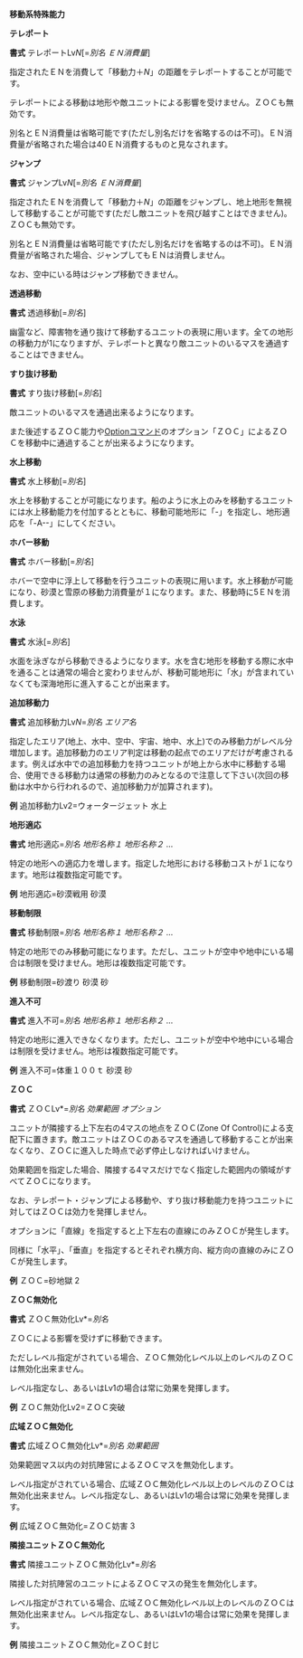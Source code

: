 **移動系特殊能力**

**テレポート**

**書式** テレポートLv*N*[=*別名 ＥＮ消費量*]

指定されたＥＮを消費して「移動力＋*N*」の距離をテレポートすることが可能です。

テレポートによる移動は地形や敵ユニットによる影響を受けません。ＺＯＣも無効です。

別名とＥＮ消費量は省略可能です(ただし別名だけを省略するのは不可)。ＥＮ消費量が省略された場合は40ＥＮ消費するものと見なされます。

**ジャンプ**

**書式** ジャンプLv*N*[=*別名 ＥＮ消費量*]

指定されたＥＮを消費して「移動力＋*N*」の距離をジャンプし、地上地形を無視して移動することが可能です(ただし敵ユニットを飛び越すことはできません)。ＺＯＣも無効です。

別名とＥＮ消費量は省略可能です(ただし別名だけを省略するのは不可)。ＥＮ消費量が省略された場合、ジャンプしてもＥＮは消費しません。

なお、空中にいる時はジャンプ移動できません。

**透過移動**

**書式** 透過移動[=*別名*]

幽霊など、障害物を通り抜けて移動するユニットの表現に用います。全ての地形の移動力が1になりますが、テレポートと異なり敵ユニットのいるマスを通過することはできません。

**すり抜け移動**

**書式** すり抜け移動[=*別名*]

敵ユニットのいるマスを通過出来るようになります。

また後述するＺＯＣ能力や[Optionコマンド](Optionコマンド)のオプション「ＺＯＣ」によるＺＯＣを移動中に通過することが出来るようになります。

**水上移動**

**書式** 水上移動[=*別名*]

水上を移動することが可能になります。船のように水上のみを移動するユニットには水上移動能力を付加するとともに、移動可能地形に「-」を指定し、地形適応を「-A--」にしてください。

**ホバー移動**

**書式** ホバー移動[=*別名*]

ホバーで空中に浮上して移動を行うユニットの表現に用います。水上移動が可能になり、砂漠と雪原の移動力消費量が１になります。また、移動時に5ＥＮを消費します。

**水泳**

**書式** 水泳[=*別名*]

水面を泳ぎながら移動できるようになります。水を含む地形を移動する際に水中を通ることは通常の場合と変わりませんが、移動可能地形に「水」が含まれていなくても深海地形に進入することが出来ます。

**追加移動力**

**書式** 追加移動力Lv*N*=*別名 エリア名*

指定したエリア(地上、水中、空中、宇宙、地中、水上)でのみ移動力がレベル分増加します。追加移動力のエリア判定は移動の起点でのエリアだけが考慮されるます。例えば水中での追加移動力を持つユニットが地上から水中に移動する場合、使用できる移動力は通常の移動力のみとなるので注意して下さい(次回の移動は水中から行われるので、追加移動力が加算されます)。

**例** 追加移動力Lv2=ウォータージェット 水上

**地形適応**

**書式** 地形適応=*別名 地形名称１ 地形名称２* …

特定の地形への適応力を増します。指定した地形における移動コストが１になります。地形は複数指定可能です。

**例** 地形適応=砂漠戦用 砂漠

**移動制限**

**書式** 移動制限=*別名 地形名称１ 地形名称２* …

特定の地形でのみ移動可能になります。ただし、ユニットが空中や地中にいる場合は制限を受けません。地形は複数指定可能です。

**例** 移動制限=砂渡り 砂漠 砂

**進入不可**

**書式** 進入不可=*別名 地形名称１ 地形名称２* …

特定の地形に進入できなくなります。ただし、ユニットが空中や地中にいる場合は制限を受けません。地形は複数指定可能です。

**例** 進入不可=体重１００ｔ 砂漠 砂

**ＺＯＣ**

**書式** ＺＯＣLv\*=*別名 効果範囲 オプション*

ユニットが隣接する上下左右の4マスの地点をＺＯＣ(Zone Of Control)による支配下に置きます。敵ユニットはＺＯＣのあるマスを通過して移動することが出来なくなり、ＺＯＣに進入した時点で必ず停止しなければいけません。

効果範囲を指定した場合、隣接する4マスだけでなく指定した範囲内の領域がすべてＺＯＣになります。

なお、テレポート・ジャンプによる移動や、すり抜け移動能力を持つユニットに対してはＺＯＣは効力を発揮しません。

オプションに「直線」を指定すると上下左右の直線にのみＺＯＣが発生します。

同様に「水平」、「垂直」を指定するとそれぞれ横方向、縦方向の直線のみにＺＯＣが発生します。

**例** ＺＯＣ=砂地獄 2

**ＺＯＣ無効化**

**書式** ＺＯＣ無効化Lv\*=*別名*

ＺＯＣによる影響を受けずに移動できます。

ただしレベル指定がされている場合、ＺＯＣ無効化レベル以上のレベルのＺＯＣは無効化出来ません。

レベル指定なし、あるいはLv1の場合は常に効果を発揮します。

**例** ＺＯＣ無効化Lv2=ＺＯＣ突破

**広域ＺＯＣ無効化**

**書式** 広域ＺＯＣ無効化Lv\*=*別名 効果範囲*

効果範囲マス以内の対抗陣営によるＺＯＣマスを無効化します。

レベル指定がされている場合、広域ＺＯＣ無効化レベル以上のレベルのＺＯＣは無効化出来ません。レベル指定なし、あるいはLv1の場合は常に効果を発揮します。

**例** 広域ＺＯＣ無効化=ＺＯＣ妨害 3

**隣接ユニットＺＯＣ無効化**

**書式** 隣接ユニットＺＯＣ無効化Lv\*=*別名*

隣接した対抗陣営のユニットによるＺＯＣマスの発生を無効化します。

レベル指定がされている場合、広域ＺＯＣ無効化レベル以上のレベルのＺＯＣは無効化出来ません。レベル指定なし、あるいはLv1の場合は常に効果を発揮します。

**例** 隣接ユニットＺＯＣ無効化=ＺＯＣ封じ
